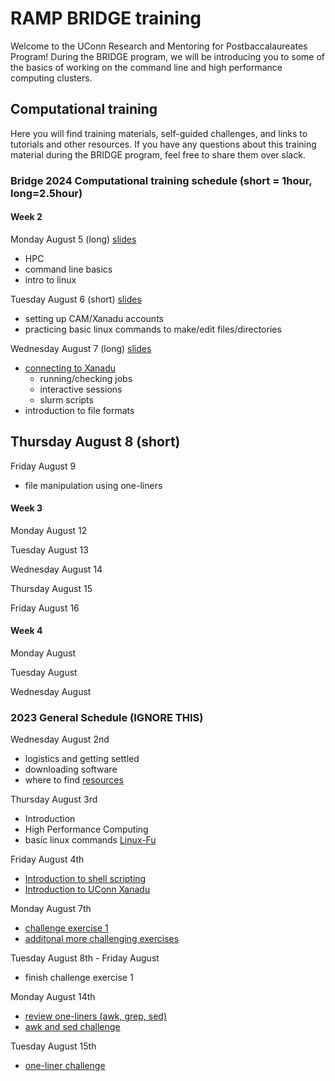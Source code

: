 # RAMP BRIDGE training

Welcome to the UConn Research and Mentoring for Postbaccalaureates Program! During the BRIDGE program, we will be introducing you to some of the basics of working on the command line and high performance computing clusters.

## Computational training

Here you will find training materials, self-guided challenges, and links to tutorials and other resources. If you have any questions about this training material during the BRIDGE program, feel free to share them over slack. 

### Bridge 2024 Computational training schedule (short = 1hour, long=2.5hour)

#### Week 2
Monday August 5 (long) [slides](https://drive.google.com/file/d/1TNgQlOJMmXI2XxdloWZemtlsbpM3B0ug/view?usp=sharing)
- HPC
- command line basics
- intro to linux

Tuesday August 6 (short) [slides](https://drive.google.com/file/d/15NLszzE8Vwvdh5IvqAgfHkGMx3dvr5IF/view?usp=sharing)
- setting up CAM/Xanadu accounts
- practicing basic linux commands to make/edit files/directories  

Wednesday August 7 (long) [slides](https://drive.google.com/file/d/1nPtX6bjiJMxvwkyWc81Ihy8x3gpdCU9w/view?usp=sharing)
- [connecting to Xanadu](xanadu_and_slurm.md)
  - running/checking jobs
  - interactive sessions
  - slurm scripts
- introduction to file formats

Thursday August 8 (short)
- 

Friday August 9
- file manipulation using one-liners

#### Week 3
Monday August 12 

Tuesday August 13

Wednesday August 14

Thursday August 15

Friday August 16


#### Week 4

Monday August 

Tuesday August

Wednesday August 











### 2023 General Schedule (IGNORE THIS)
Wednesday August 2nd
- logistics and getting settled
- downloading software 
- where to find [resources](resources.md)

Thursday August 3rd
- Introduction
- High Performance Computing 
- basic linux commands [Linux-Fu](https://linuxjourney.com/) 

Friday August 4th
- [Introduction to shell scripting](https://swcarpentry.github.io/shell-novice/01-intro.html)
- [Introduction to UConn Xanadu](xanadu_and_slurm.md)

Monday August 7th
- [challenge exercise 1](challenge_monday_aug_7.md)
- [additonal more challenging exercises](additional_challenge_one.md)

Tuesday August 8th - Friday August 
- finish challenge exercise 1

Monday August 14th
- [review one-liners (awk, grep, sed)](review_awk_and_sed.md)
- [awk and sed challenge](fun_with_files.md)

Tuesday August 15th
- [one-liner challenge](one_liner_challenge.md)
